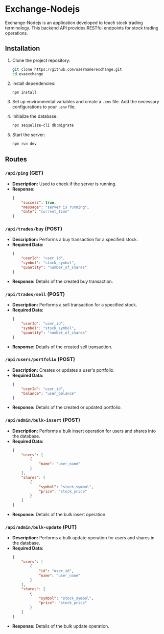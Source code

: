# Exchange-Nodejs

Exchange-Nodejs is an application developed to teach stock trading terminology. This backend API provides RESTful endpoints for stock trading operations.

## Installation

1. Clone the project repository:

    ```bash
    git clone https://github.com/username/exchange.git
    cd evaexchange
    ```

2. Install dependencies:

    ```bash
    npm install
    ```

3. Set up environmental variables and create a `.env` file. Add the necessary configurations to your `.env` file.

4. Initialize the database:

    ```bash
    npx sequelize-cli db:migrate
    ```

5. Start the server:
    ```bash
    npm run dev
    ```

## Routes

### `/api/ping` (GET)

-   **Description:** Used to check if the server is running.
-   **Response:**
    ```json
    {
        "success": true,
        "message": "server is running",
        "date": "current_time"
    }
    ```

### `/api/trades/buy` (POST)

-   **Description:** Performs a buy transaction for a specified stock.
-   **Required Data:**
    ```json
    {
        "userId": "user_id",
        "symbol": "stock_symbol",
        "quantity": "number_of_shares"
    }
    ```
-   **Response:** Details of the created buy transaction.

### `/api/trades/sell` (POST)

-   **Description:** Performs a sell transaction for a specified stock.
-   **Required Data:**
    ```json
    {
        "userId": "user_id",
        "symbol": "stock_symbol",
        "quantity": "number_of_shares"
    }
    ```
-   **Response:** Details of the created sell transaction.

### `/api/users/portfolio` (POST)

-   **Description:** Creates or updates a user's portfolio.
-   **Required Data:**
    ```json
    {
        "userId": "user_id",
        "balance": "user_balance"
    }
    ```
-   **Response:** Details of the created or updated portfolio.

### `/api/admin/bulk-insert` (POST)

-   **Description:** Performs a bulk insert operation for users and shares into the database.
-   **Required Data:**
    ```json
    {
        "users": [
            {
                "name": "user_name"
            }
        ],
        "shares": [
            {
                "symbol": "stock_symbol",
                "price": "stock_price"
            }
        ]
    }
    ```
-   **Response:** Details of the bulk insert operation.

### `/api/admin/bulk-update` (PUT)

-   **Description:** Performs a bulk update operation for users and shares in the database.
-   **Required Data:**
    ```json
    {
        "users": [
            {
                "id": "user_id",
                "name": "user_name"
            }
        ],
        "shares": [
            {
                "symbol": "stock_symbol",
                "price": "stock_price"
            }
        ]
    }
    ```
-   **Response:** Details of the bulk update operation.
